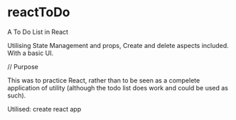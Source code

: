 # reactToDo
A To Do List in React

Utilising State Management and props, Create and delete aspects included. With a basic UI.

// Purpose

This was to practice React, rather than to be seen as a compelete application of utility (although the todo list does work and could be used as such). 


Utilised: create react app
